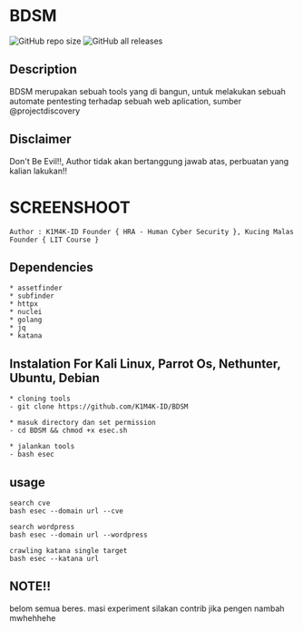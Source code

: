 # BDSM

<img alt="GitHub repo size" src="https://img.shields.io/github/repo-size/K1M4K-ID/BDSM?style=for-the-badge">
<img alt="GitHub all releases" src="https://img.shields.io/github/downloads/K1M4K-ID/BDSM/total?style=for-the-badge">

## Description
BDSM merupakan sebuah tools yang di bangun, untuk melakukan sebuah automate pentesting terhadap sebuah web aplication, sumber @projectdiscovery
 
## Disclaimer
Don't Be Evil!!, Author tidak akan bertanggung jawab atas, perbuatan yang kalian lakukan!!


# SCREENSHOOT

```
Author : K1M4K-ID Founder { HRA - Human Cyber Security }, Kucing Malas Founder { LIT Course }
```


## Dependencies
```
* assetfinder
* subfinder
* httpx
* nuclei
* golang
* jq
* katana

```


## Instalation For Kali Linux, Parrot Os, Nethunter, Ubuntu, Debian
```
* cloning tools
- git clone https://github.com/K1M4K-ID/BDSM

* masuk directory dan set permission
- cd BDSM && chmod +x esec.sh

* jalankan tools
- bash esec

```

## usage
```
search cve
bash esec --domain url --cve

search wordpress
bash esec --domain url --wordpress

crawling katana single target
bash esec --katana url
```

## NOTE!!
belom semua beres. masi experiment silakan contrib jika pengen nambah mwhehhehe




